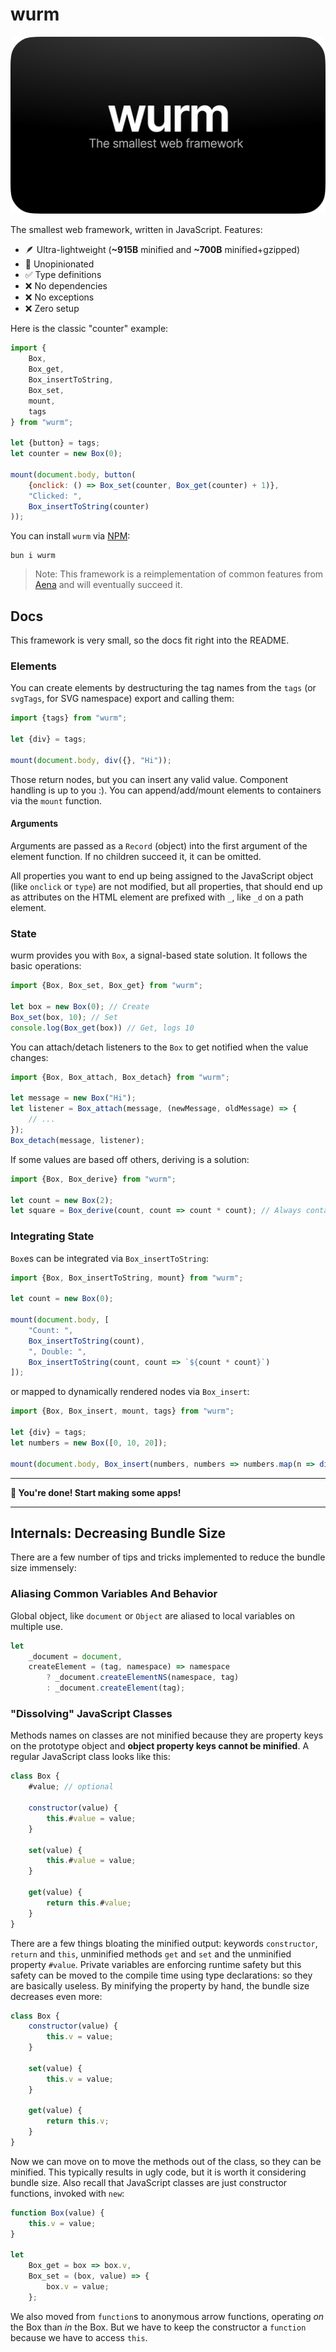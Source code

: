 # wurm

![](./wurm.webp)

The smallest web framework, written in JavaScript. Features:

- 🪶 Ultra-lightweight (**~915B** minified and **~700B** minified+gzipped)
- 🦅 Unopinionated
- ✅ Type definitions
- ❌ No dependencies
- ❌ No exceptions
- ❌ Zero setup

Here is the classic "counter" example:

```js
import {
    Box,
    Box_get,
    Box_insertToString,
    Box_set,
    mount,
    tags
} from "wurm";

let {button} = tags;
let counter = new Box(0);

mount(document.body, button(
    {onclick: () => Box_set(counter, Box_get(counter) + 1)},
    "Clicked: ",
    Box_insertToString(counter)
));
```

You can install `wurm` via [NPM](https://www.npmjs.com/package/wurm):

```shell
bun i wurm
```

> Note: This framework is a reimplementation of common features from [Aena](https://github.com/trombecher/aena) and will eventually succeed it.

## Docs

This framework is very small, so the docs fit right into the README.

### Elements

You can create elements by destructuring the tag names from the `tags` (or `svgTags`, for SVG namespace) export and calling them:

```js
import {tags} from "wurm";

let {div} = tags;

mount(document.body, div({}, "Hi"));
```

Those return nodes, but you can insert any valid value. Component handling is up to you :). You can append/add/mount elements to containers via the `mount` function.

#### Arguments

Arguments are passed as a `Record` (object) into the first argument of the element function. If no children succeed it, it can be omitted.

All properties you want to end up being assigned to the JavaScript object (like `onclick` or `type`) are not modified, but all properties, that should end up as attributes on the HTML element are prefixed with `_`, like `_d` on a path element.

### State

wurm provides you with `Box`, a signal-based state solution. It follows the basic operations:

```js
import {Box, Box_set, Box_get} from "wurm";

let box = new Box(0); // Create
Box_set(box, 10); // Set
console.log(Box_get(box)) // Get, logs 10
```

You can attach/detach listeners to the `Box` to get notified when the value changes:

```js
import {Box, Box_attach, Box_detach} from "wurm";

let message = new Box("Hi");
let listener = Box_attach(message, (newMessage, oldMessage) => {
    // ...
});
Box_detach(message, listener);
```

If some values are based off others, deriving is a solution:

```js
import {Box, Box_derive} from "wurm";

let count = new Box(2);
let square = Box_derive(count, count => count * count); // Always contains the square of count.
```

### Integrating State

`Box`es can be integrated via `Box_insertToString`:

```js
import {Box, Box_insertToString, mount} from "wurm";

let count = new Box(0);

mount(document.body, [
    "Count: ",
    Box_insertToString(count),
    ", Double: ",
    Box_insertToString(count, count => `${count * count}`)
]);
```

or mapped to dynamically rendered nodes via `Box_insert`:

```js
import {Box, Box_insert, mount, tags} from "wurm";

let {div} = tags;
let numbers = new Box([0, 10, 20]);

mount(document.body, Box_insert(numbers, numbers => numbers.map(n => div(`Number: ${n}`))));
```

---

**🚀 You're done! Start making some apps!**

---

## Internals: Decreasing Bundle Size

There are a few number of tips and tricks implemented to reduce the bundle size immensely:

### Aliasing Common Variables And Behavior

Global object, like `document` or `Object` are aliased to local variables on multiple use.

```js
let
    _document = document,
    createElement = (tag, namespace) => namespace
        ? _document.createElementNS(namespace, tag)
        : _document.createElement(tag);
```

### "Dissolving" JavaScript Classes

Methods names on classes are not minified because they are property keys on the prototype object and **object property keys cannot be minified**. A regular JavaScript class looks like this:

```js
class Box {
    #value; // optional
    
    constructor(value) {
        this.#value = value;
    }
    
    set(value) {
        this.#value = value;
    }
    
    get(value) {
        return this.#value;
    }
}
```

There are a few things bloating the minified output: keywords `constructor`, `return` and `this`, unminified methods `get` and `set` and the unminified property `#value`. Private variables are enforcing runtime safety but this safety can be moved to the compile time using type declarations: so they are basically useless. By minifying the property by hand, the bundle size decreases even more:

```js
class Box {
    constructor(value) {
        this.v = value;
    }
    
    set(value) {
        this.v = value;
    }

    get(value) {
        return this.v;
    }
}
```

Now we can move on to move the methods out of the class, so they can be minified. This typically results in ugly code, but it is worth it considering bundle size. Also recall that JavaScript classes are just constructor functions, invoked with `new`:

```js
function Box(value) {
    this.v = value;
}

let
    Box_get = box => box.v,
    Box_set = (box, value) => {
        box.v = value;
    };
```

We also moved from `function`s to anonymous arrow functions, operating _on_ the Box than _in_ the Box. But we have to keep the constructor a `function` because we have to access `this`.